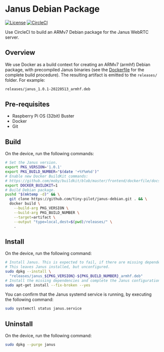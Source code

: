 # Janus Debian Package

[![License](http://img.shields.io/:license-mit-blue.svg?style=flat-square)](LICENSE)
[![CircleCI](https://circleci.com/gh/tiny-pilot/janus-debian/tree/master.svg?style=svg)](https://circleci.com/gh/tiny-pilot/janus-debian/tree/master)

Use CircleCI to build an ARMv7 Debian package for the Janus WebRTC server.

## Overview

We use Docker as a build context for creating an ARMv7 (armhf) Debian package, with precompiled Janus binaries (see the [Dockerfile](Dockerfile) for the complete build procedure). The resulting artifact is emitted to the `releases/` folder. For example:

```bash
releases/janus_1.0.1-20220513_armhf.deb
```

## Pre-requisites

* Raspberry Pi OS (32bit) Buster
* Docker
* Git

## Build

On the device, run the following commands:

```bash
# Set the Janus version.
export PKG_VERSION='1.0.1'
export PKG_BUILD_NUMBER="$(date '+%Y%m%d')"
# Enable new Docker BuildKit commands:
# https://github.com/moby/buildkit/blob/master/frontend/dockerfile/docs/syntax.md
export DOCKER_BUILDKIT=1
# Build Debian package.
pushd "$(mktemp -d)" && \
  git clone https://github.com/tiny-pilot/janus-debian.git . && \
  docker build \
    --build-arg PKG_VERSION \
    --build-arg PKG_BUILD_NUMBER \
    --target=artifact \
    --output "type=local,dest=$(pwd)/releases/" \
    .
```

## Install

On the device, run the following command:

```bash
# Install Janus. This is expected to fail, if there are missing dependencies.
# This leaves Janus installed, but unconfigured.
sudo dpkg --install \
  "releases/janus_${PKG_VERSION}-${PKG_BUILD_NUMBER}_armhf.deb"
# Install the missing dependencies and complete the Janus configuration.
sudo apt-get install --fix-broken --yes
```

You can confirm that the Janus systemd service is running, by executing the following command:

```bash
sudo systemctl status janus.service
```

## Uninstall

On the device, run the following command:

```bash
sudo dpkg --purge janus
```
